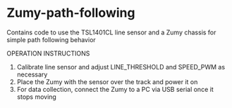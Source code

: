 # Zumy-path-following
Contains code to use the TSL1401CL line sensor and a Zumy chassis for simple path following behavior

OPERATION INSTRUCTIONS
1. Calibrate line sensor and adjust LINE_THRESHOLD and SPEED_PWM as necessary
2. Place the Zumy with the sensor over the track and power it on
3. For data collection, connect the Zumy to a PC via USB serial once it stops moving